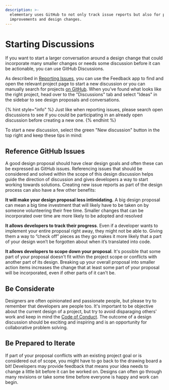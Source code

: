 ```yaml
---
description: >-
  elementary uses GitHub to not only track issue reports but also for planning
  improvements and design changes.
---
```


# Starting Discussions

If you want to start a larger conversation around a design change that could incorporate many smaller changes or needs some discussion before it can be actionable, you can use GitHub Discussions.

As described in [Reporting Issues](reporting-issues/#using-the-feedback-app), you can use the Feedback app to find and open the relevant project page to start a new discussion or you can manually search for projects [on GitHub](https://github.com/elementary). When you've found what looks like the right project, head over to the "Discussions" tab and select "Ideas" in the sidebar to see design proposals and conversations.

{% hint style="info" %}
Just like when reporting issues, please search open discussions to see if you could be participating in an already open discussion before creating a new one.
{% endhint %}

To start a new discussion, select the green "New discussion" button in the top right and keep these tips in mind:

## Reference GitHub Issues

A good design proposal should have clear design goals and often these can be expressed as GitHub issues. Referencing issues that should be considered and solved within the scope of this design discussion helps guide the direction of discussion and gives developers a way to start working towards solutions. Creating new issue reports as part of the design process can also have a few other benefits:

**It will make your design proposal less intimidating.** A big design proposal can mean a big time investment that will likely have to be taken on by someone volunteering their free time. Smaller changes that can be incorporated over time are more likely to be adopted and resolved

**It allows developers to track their progress**. Even if a developer wants to implement your entire proposal right away, they might not be able to. Giving them a way to “check off” pieces as they go makes it more likely that a part of your design won’t be forgotten about when it’s translated into code.

**It allows developers to scope down your proposal**. It's possible that some part of your proposal doesn't fit within the project scope or conflicts with another part of its design. Breaking up your overall proposal into smaller action items increases the change that at least some part of your proposal will be incorporated, even if other parts of it can't be.

## Be Considerate

Designers are often opinionated and passionate people, but please try to remember that developers are people too. It's important to be objective about the current design of a project, but try to avoid disparaging others' work and keep in mind the [Code of Conduct](https://elementary.io/code-of-conduct). The outcome of a design discussion should be exciting and inspiring and is an opportunity for collaborative problem solving.

## Be Prepared to Iterate

If part of your proposal conflicts with an existing project goal or is considered out of scope, you might have to go back to the drawing board a bit! Developers may provide feedback that means your idea needs to change a little bit before it can be worked on. Designs can often go through many revisions or take some time before everyone is happy and work can begin.

